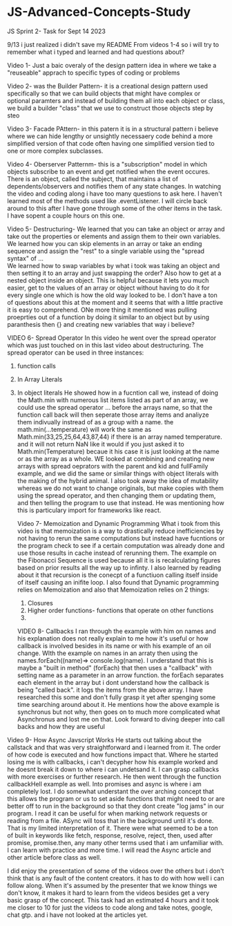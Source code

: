 # JS-Advanced-Concepts-Study
JS Sprint 2- Task for Sept 14 2023


9/13 i just realized i didn't save my README From videos 1-4 so i will try to remember what i typed and learned and had questions about?

Video 1- Just a baic overaly of the design pattern idea in where we take a "reuseable" apprach to specific types of coding or problems

Video 2- was the Builder Pattern- it is a creational design pattern used specifically so that we can build objects that might have
complex or optional paramters and instead of building them all into each object or class, we build a builder "class" that we use to construct those
objects step by steo

Video 3- Facade PAttern- in this patern it is in a structural pattern i believe where we can hide lengthy or unsightly necessaery code behind 
a more simplified version of that code often having one simplified version tied to one or more complex subclasses. 

Video 4- Oberserver Patternm-  this is a "subscription" model in which objects subscribe to an event and get notified when the event occures. 
There is an object, called the subject, that maintains a list of dependents/observers and notifies them of any state changes. 
In watching the video and coding along i have too many questions to ask here. I haven't learned most of the methods used 
like .eventListener. I will circle back around to this after I have gone through some of the other items in the task. I have sopent a couple hours on this one.

Video 5- Destructuring-
We learned that you can take an object or array and take out the properties or elements and assign them to their own variables.
We learned how you can skip elements in an array or take an ending sequence and assign the "rest" to a single variable using
the "spread syntax" of ...    
We learned how to swap variables by what i took was taking an object and then setting it to an array and just swapping the order?
Also how to get at a nested object inside an object.  This is helpful because it lets you much easier, get to the values of an array or object without
having to do it for every single one which is how the old way looked to be. I don't have a ton of questions about this at the moment and 
it seems that with a little practive it is easy to comprehend. ONe more thing it mentioned was pulling proeprties out of a function by doing it similar to an object but
by using paranthesis then {} and creating new variables that way i believe?

VIDEO 6- Spread Operator
In this video he went over the spread operator which was just touched on in this last video about destructuring. The spread operator can be used in three instances:
1. function calls
2. In Array Literals
3. In object literals
   He showed how in a fucntion call we, instead of doing the Math.min with numerous list items listed as part of an array, we could use the spread operator ... before the arrays name, so that the function call back will then seperate those array items and analiyze them indivually instread of as a group with a name.
   the math.min(...temperature) will work the same as Math.min(33,25,25,64,43,87,44) if there is an array named temperature.
   and it will not return NaN like it would if you just asked it to Math.min(Temperature) becaue it his case it is just looking at the name or as the array as a whole.
   WE looked at combining and creating new arrays with spread oeprators with the parent and kid and fullFamily example, and we did the same or similar things with object literals with the making of the hybrid animal.  I also took away the idea of mutability whereas we do not want to change originals, but make copies with them using the spread operator, and then changing them or updating them, and then telling the program to use that instead. He was mentioning how this is particulary import for frameworks like react.

   Video 7- Memoization and Dynamic Programming
    What i took from this video is that memoization is a way to drastically reduce inefficiencies by not having to rerun the same computations but instead have fucntions or the program check to see if a certain computation was already done and use those results in cache instead of rerunning them. The example on the Fibonacci Sequence is used because all it is is recalculating figures based on prior results all the way up to infinty. I also learned by reading about it that recursion is the conecpt of a functiuon calling itself inside of itself causing an inifite loop.  I also found that Dynamic programming relies on Memoization and also that Memoization relies on 2 things:
   1. Closures
   2. Higher order functions- functions that operate on other functions
   3. 
   VIDEO 8- Callbacks
    I ran through the example with him on names and his explanation does not really explain to me how it's useful  or how callback is involved besides in its name or with his example of an oil change.
WIth the example on names in an arraty then using the names.forEach((name)=> console.log(name). I understand that this is maybe a "built in method" (forEach) that then uses a "callback" with setting name as a parameter in an arrow function. the forEach separates each element in the array but i dont understand how the callback is being "called back". it logs the items from the above array. I have researched this some and don't fully grasp it yet after spenging some time searching around about it. He mentions how the above example is synchronus but not why, then goes on to much more complicated what Asynchronus and lost me on that. Look forward to diving deeper into call backs and how they are useful

Video 9- How Async Javscript Works
He starts out talking about the callstack and that was very straightforward and i learned from it. The order of how code is executed and how functions impact that. Where he started losing me is with callbacks, i can't decypher how his example worked and he doesnt break it down to where i can undetsand it. I can grasp callbacks with more exercises or further research. He then went through the function callbackHell example as well. Into promises and async is where i am completely lost. I do somewhat understant the over arching concept that this allows the program or us to set aside functions that might need to or are better off to run in the background so that they dont create "log jams" in our program. I read it can be useful for when marking network requests or reading from a file. ASync will toss that in the background until it's done. That is my limited interpretation of it. There were what seemed to be a ton of built in keywords like fetch, response, resolve, reject, then, used after promise, promise.then, any many other terms used that i am unfamiliar with. I can learn with practice and more time. 
I will read the Async article and other article before class as well. 



I did enjoy the presentation of some of the videos over the others but i don't think that is any fault of the content creators. it has to do with how well i can follow along. When it's assumed by the presenter that we know things we don't know, it makes it hard to learn from the videos besides get a very basic grasp of the concept. This task had an estimated 4 hours and it took me closer to 10 for just the videos to code along and take notes, google, chat gtp. and i have not looked at the articles yet. 












